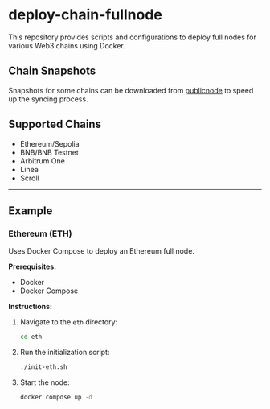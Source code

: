 # deploy-chain-fullnode

This repository provides scripts and configurations to deploy full nodes for various Web3 chains using Docker.

## Chain Snapshots

Snapshots for some chains can be downloaded from [publicnode](https://www.publicnode.com/snapshots) to speed up the syncing process.

## Supported Chains

- Ethereum/Sepolia
- BNB/BNB Testnet
- Arbitrum One
- Linea
- Scroll

---

## Example

### Ethereum (ETH)

Uses Docker Compose to deploy an Ethereum full node.

**Prerequisites:**

*   Docker
*   Docker Compose

**Instructions:**

1.  Navigate to the `eth` directory:
    ```bash
    cd eth
    ```
2.  Run the initialization script:
    ```bash
    ./init-eth.sh
    ```
3.  Start the node:
    ```bash
    docker compose up -d
    ```